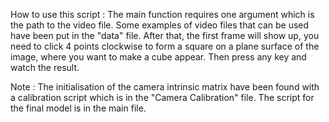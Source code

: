 How to use this script : 
The main function requires one argument which is the path to the video file. Some examples of video files that can be used have been put in the "data" file. 
After that, the first frame will show up, you need to click 4 points clockwise to form a square on a plane surface of the image, where you want to make a cube appear. Then press any key and watch the result. 

Note : The initialisation of the camera intrinsic matrix have been found with a calibration script which is in the "Camera Calibration" file. 
The script for the final model is in the main file. 
